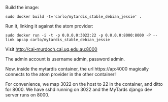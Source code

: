 Build the image:

    sudo docker build -t='carlo/mytardis_stable_debian_jessie' .

Run it, linking it against the atom provider:

    sudo docker run -i -t -p 0.0.0.0:3022:22 -p 0.0.0.0:8000:8000 -P --link ap:ap carlo/mytardis_stable_debian_jessie

Visit http://cai-murdoch.cai.uq.edu.au:8000

The admin account is username admin, password admin.

Now, inside the mytardis container, the url https://ap:4000 magically
connects to the atom provider in the other container!

For convenience, we map 3022 on the host to 22 in the container, and
ditto for 8000. We have sshd running on 3022 and the MyTards django
dev server runs on 8000.
